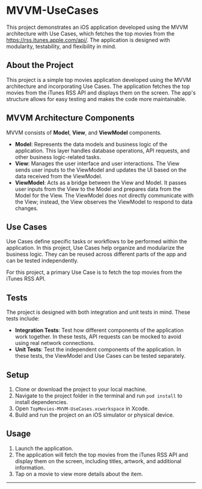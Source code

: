 
# MVVM-UseCases

This project demonstrates an iOS application developed using the MVVM architecture with Use Cases, which fetches the top movies from the https://rss.itunes.apple.com/api/. The application is designed with modularity, testability, and flexibility in mind.

## About the Project

This project is a simple top movies application developed using the MVVM architecture and incorporating Use Cases. The application fetches the top movies from the iTunes RSS API and displays them on the screen. The app's structure allows for easy testing and makes the code more maintainable.

## MVVM Architecture Components

MVVM consists of **Model**, **View**, and **ViewModel** components.

- **Model**: Represents the data models and business logic of the application. This layer handles database operations, API requests, and other business logic-related tasks.
- **View**: Manages the user interface and user interactions. The View sends user inputs to the ViewModel and updates the UI based on the data received from the ViewModel.
- **ViewModel**: Acts as a bridge between the View and Model. It passes user inputs from the View to the Model and prepares data from the Model for the View. The ViewModel does not directly communicate with the View; instead, the View observes the ViewModel to respond to data changes.

## Use Cases

Use Cases define specific tasks or workflows to be performed within the application. In this project, Use Cases help organize and modularize the business logic. They can be reused across different parts of the app and can be tested independently.

For this project, a primary Use Case is to fetch the top movies from the iTunes RSS API.

## Tests

The project is designed with both integration and unit tests in mind. These tests include:

- **Integration Tests**: Test how different components of the application work together. In these tests, API requests can be mocked to avoid using real network connections.
- **Unit Tests**: Test the independent components of the application. In these tests, the ViewModel and Use Cases can be tested separately.

## Setup

1. Clone or download the project to your local machine.
2. Navigate to the project folder in the terminal and run `pod install` to install dependencies.
3. Open `TopMovies-MVVM-UseCases.xcworkspace` in Xcode.
4. Build and run the project on an iOS simulator or physical device.

## Usage

1. Launch the application.
2. The application will fetch the top movies from the iTunes RSS API and display them on the screen, including titles, artwork, and additional information.
3. Tap on a movie to view more details about the item.

---
